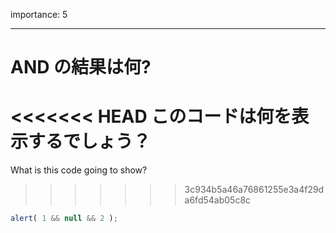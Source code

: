 importance: 5

---

# AND の結果は何?

<<<<<<< HEAD
このコードは何を表示するでしょう？
=======
What is this code going to show?
>>>>>>> 3c934b5a46a76861255e3a4f29da6fd54ab05c8c

```js
alert( 1 && null && 2 );
```
